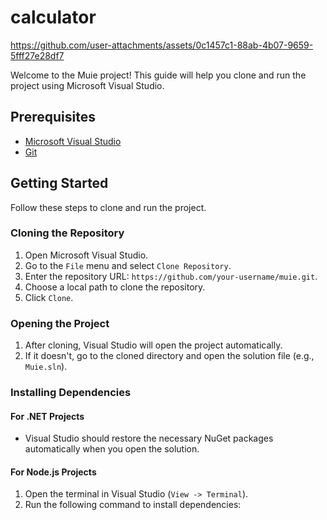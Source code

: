 # calculator
https://github.com/user-attachments/assets/0c1457c1-88ab-4b07-9659-5fff27e28df7

Welcome to the Muie project! This guide will help you clone and run the project using Microsoft Visual Studio.

## Prerequisites

- [Microsoft Visual Studio](https://visualstudio.microsoft.com/)
- [Git](https://git-scm.com/)

## Getting Started

Follow these steps to clone and run the project.

### Cloning the Repository

1. Open Microsoft Visual Studio.
2. Go to the `File` menu and select `Clone Repository`.
3. Enter the repository URL: `https://github.com/your-username/muie.git`.
4. Choose a local path to clone the repository.
5. Click `Clone`.

### Opening the Project

1. After cloning, Visual Studio will open the project automatically.
2. If it doesn't, go to the cloned directory and open the solution file (e.g., `Muie.sln`).

### Installing Dependencies

#### For .NET Projects

- Visual Studio should restore the necessary NuGet packages automatically when you open the solution.

#### For Node.js Projects

1. Open the terminal in Visual Studio (`View -> Terminal`).
2. Run the following command to install dependencies:
   ```sh


